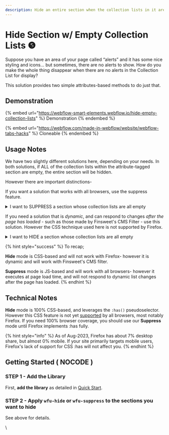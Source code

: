 ```yaml
---
description: Hide an entire section when the collection lists in it are empty
---
```


# Hide Section w/ Empty Collection Lists ❺

Suppose you have an area of your page called “alerts” and it has some nice styling and icons… but sometimes, there are no alerts to show. How do you make the whole thing disappear when there are no alerts in the Collection List for display?

This solution provides two simple attributes-based methods to do just that.

## Demonstration <a href="#usage-notes" id="usage-notes"></a>

{% embed url="https://webflow-smart-elements.webflow.io/hide-empty-collection-lists" %}
Demonstration
{% endembed %}

{% embed url="https://webflow.com/made-in-webflow/website/webflow-tabs-hacks" %}
Cloneable
{% endembed %}

## Usage Notes <a href="#usage-notes" id="usage-notes"></a>

We have two slightly different solutions here, depending on your needs. In both solutions, if ALL of the collection lists within the attribute-tagged section are empty, the entire section will be hidden.

However there are important distinctions-

If you want a solution that works with all browsers, use the suppress feature.

<details>

<summary>I want to SUPPRESS a section whose collection lists are all empty</summary>

To the section you want to hide, add the custom attribute;&#x20;

```
wfu-suppress = empty-lists
```

</details>

If you need a solution that is _dynamic_, and can respond to changes _after the page has loaded_ - such as those made by Finsweet's CMS Filter - use this solution. However the CSS technique used here is not supported by Firefox.&#x20;

<details>

<summary>I want to HIDE a section whose collection lists are all empty </summary>

To the section you want to hide, add the custom attribute;

```
wfu-hide = empty-lists
```

</details>

{% hint style="success" %}
To recap;

**Hide** mode is CSS-based and will not work with Firefox- however it is dynamic and will work with Finsweet's CMS filter.

**Suppress** mode is JS-based and will work with all browsers- however it executes at page load time, and will not respond to dynamic list changes after the page has loaded.
{% endhint %}

## Technical Notes <a href="#getting-started-nocode" id="getting-started-nocode"></a>

**Hide** mode is 100% CSS-based, and leverages the  `:has()` pseudoselector. However this CSS feature is not yet [supported](https://caniuse.com/css-has) by all browsers, most notably Firefox. If you need 100% browser coverage, you should use our **Suppress** mode until Firefox implements :has fully.&#x20;

{% hint style="info" %}
As of Aug-2023, Firefox has about 7% desktop share, but almost 0% mobile. If your site primarily targets mobile users, Firefox's lack of support for CSS :has will not affect you.&#x20;
{% endhint %}

## Getting Started ( NOCODE ) <a href="#getting-started-nocode" id="getting-started-nocode"></a>

### STEP 1 - Add the Library <a href="#step-1---add-the-library" id="step-1---add-the-library"></a>

First, **add the library** as detailed in [Quick Start](quick-start.md).&#x20;

### STEP 2 - Apply `wfu-hide` or `wfu-suppress` to the sections you want to hide <a href="#step-2---apply-wfu-hide-section-or-element-you-want-to-hide" id="step-2---apply-wfu-hide-section-or-element-you-want-to-hide"></a>

See above for details.

\
